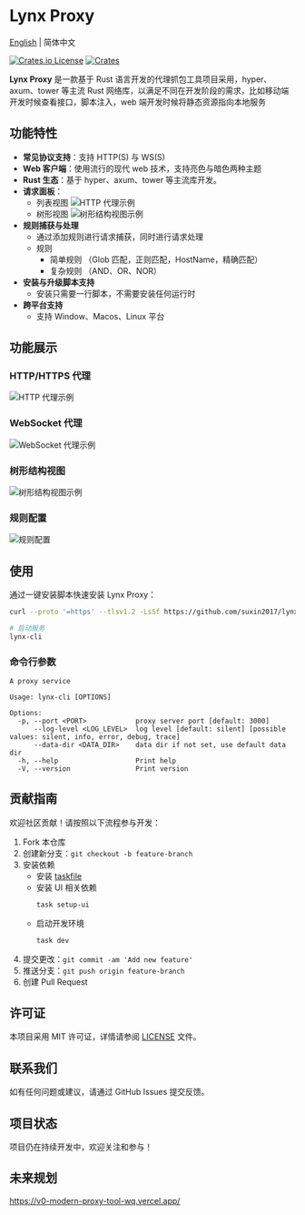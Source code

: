 # Lynx Proxy

[English](README.md) | 简体中文

[![Crates.io License](https://img.shields.io/crates/l/lynx-core)](./LICENSE)
[![Crates](https://img.shields.io/crates/v/lynx-core.svg)](https://crates.io/crates/lynx-core)

**Lynx Proxy** 是一款基于 Rust 语言开发的代理抓包工具项目采用，hyper、axum、tower 等主流 Rust 网络库，以满足不同在开发阶段的需求，比如移动端开发时候查看接口，脚本注入，web 端开发时候将静态资源指向本地服务

## 功能特性

- **常见协议支持**：支持 HTTP(S) 与 WS(S)
- **Web 客户端**：使用流行的现代 web 技术，支持亮色与暗色两种主题
- **Rust 生态**：基于 hyper、axum、tower 等主流库开发。
- **请求面板**：
  - 列表视图
    ![HTTP 代理示例](./images/http.png)
  - 树形视图
    ![树形结构视图示例](./images/tree.png)
- **规则捕获与处理**
  - 通过添加规则进行请求捕获，同时进行请求处理
  - 规则
    - 简单规则 （Glob 匹配，正则匹配，HostName，精确匹配）
    - 复杂规则 （AND、OR、NOR）
- **安装与升级脚本支持**
  - 安装只需要一行脚本，不需要安装任何运行时
- **跨平台支持**
  - 支持 Window、Macos、Linux 平台

## 功能展示

### HTTP/HTTPS 代理

![HTTP 代理示例](./images/http.png)

### WebSocket 代理

![WebSocket 代理示例](./images/webscoket.png)

### 树形结构视图

![树形结构视图示例](./images/tree.png)

### 规则配置

![规则配置](./images/rule.png)

## 使用

通过一键安装脚本快速安装 Lynx Proxy：

```bash
curl --proto '=https' --tlsv1.2 -LsSf https://github.com/suxin2017/lynx-server/releases/latest/download/lynx-cli-installer.sh | sh
```

```bash
# 启动服务
lynx-cli
```

### 命令行参数

```
A proxy service

Usage: lynx-cli [OPTIONS]

Options:
  -p, --port <PORT>            proxy server port [default: 3000]
      --log-level <LOG_LEVEL>  log level [default: silent] [possible values: silent, info, error, debug, trace]
      --data-dir <DATA_DIR>    data dir if not set, use default data dir
  -h, --help                   Print help
  -V, --version                Print version
```

## 贡献指南

欢迎社区贡献！请按照以下流程参与开发：

1. Fork 本仓库
2. 创建新分支：`git checkout -b feature-branch`
3. 安装依赖
   - 安装 [taskfile](https://taskfile.dev/)
   - 安装 UI 相关依赖
     ```bash
     task setup-ui
     ```
   - 启动开发环境
     ```bash
     task dev
     ```
4. 提交更改：`git commit -am 'Add new feature'`
5. 推送分支：`git push origin feature-branch`
6. 创建 Pull Request

## 许可证

本项目采用 MIT 许可证，详情请参阅 [LICENSE](LICENSE) 文件。

## 联系我们

如有任何问题或建议，请通过 GitHub Issues 提交反馈。

## 项目状态

项目仍在持续开发中，欢迎关注和参与！

## 未来规划

https://v0-modern-proxy-tool-wq.vercel.app/
